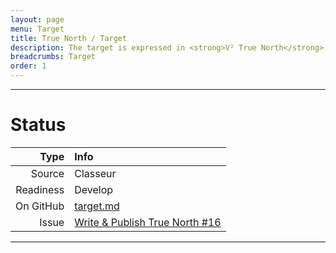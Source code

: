 ```yaml
---
layout: page
menu: Target
title: True North / Target
description: The target is expressed in <strong>V² True North</strong> which is a vision on how the world will look like in 2021 after the successful introduction of V², showing how V² improves your life. It shows the user where we are going and directs the contributor how to get there.
breadcrumbs: Target
order: 1
---
```



--------------------------

# Status

| Type  | Info |
|------:|:-----|
| Source | Classeur |
| Readiness | Develop |
| On GitHub | [target.md](https://github.com/V-Squared/v2-Plan/blob/gh-pages/target.md) |
| Issue | [ Write & Publish True North #16 ](https://github.com/V-Squared/v2-Plan/issues/16) | 

--------------------------

